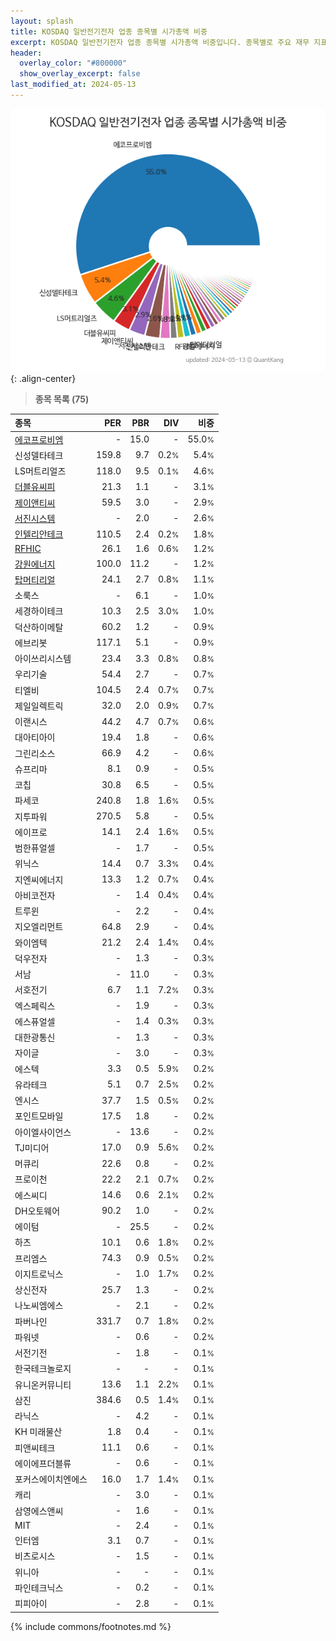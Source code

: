 ```yaml
---
layout: splash
title: KOSDAQ 일반전기전자 업종 종목별 시가총액 비중
excerpt: KOSDAQ 일반전기전자 업종 종목별 시가총액 비중입니다. 종목별로 주요 재무 지표를 함께 표시합니다.
header:
  overlay_color: "#800000"
  show_overlay_excerpt: false
last_modified_at: 2024-05-13
---
```



![KOSDAQ 일반전기전자 업종 종목별 시가총액 비중](/stats/sector/images/kosdaq_업종_일반전기전자_종목.png){: .align-center}


> **종목 목록 (75)**<a id="list"></a>

| **종목** | **PER** | **PBR** | **DIV** | **비중** |
| :------- | ------: | ------: | ------: | -------: |
| [에코프로비엠](/247540/) | - | 15.0 | - | 55.0<small>%</small> |
| 신성델타테크 | 159.8 | 9.7 | 0.2<small>%</small> | 5.4<small>%</small> |
| LS머트리얼즈 | 118.0 | 9.5 | 0.1<small>%</small> | 4.6<small>%</small> |
| [더블유씨피](/393890/) | 21.3 | 1.1 | - | 3.1<small>%</small> |
| [제이앤티씨](/204270/) | 59.5 | 3.0 | - | 2.9<small>%</small> |
| [서진시스템](/178320/) | - | 2.0 | - | 2.6<small>%</small> |
| [인텔리안테크](/189300/) | 110.5 | 2.4 | 0.2<small>%</small> | 1.8<small>%</small> |
| [RFHIC](/218410/) | 26.1 | 1.6 | 0.6<small>%</small> | 1.2<small>%</small> |
| [강원에너지](/114190/) | 100.0 | 11.2 | - | 1.2<small>%</small> |
| [탑머티리얼](/360070/) | 24.1 | 2.7 | 0.8<small>%</small> | 1.1<small>%</small> |
| 소룩스 | - | 6.1 | - | 1.0<small>%</small> |
| 세경하이테크 | 10.3 | 2.5 | 3.0<small>%</small> | 1.0<small>%</small> |
| 덕산하이메탈 | 60.2 | 1.2 | - | 0.9<small>%</small> |
| 에브리봇 | 117.1 | 5.1 | - | 0.9<small>%</small> |
| 아이쓰리시스템 | 23.4 | 3.3 | 0.8<small>%</small> | 0.8<small>%</small> |
| 우리기술 | 54.4 | 2.7 | - | 0.7<small>%</small> |
| 티엘비 | 104.5 | 2.4 | 0.7<small>%</small> | 0.7<small>%</small> |
| 제일일렉트릭 | 32.0 | 2.0 | 0.9<small>%</small> | 0.7<small>%</small> |
| 이랜시스 | 44.2 | 4.7 | 0.7<small>%</small> | 0.6<small>%</small> |
| 대아티아이 | 19.4 | 1.8 | - | 0.6<small>%</small> |
| 그린리소스 | 66.9 | 4.2 | - | 0.6<small>%</small> |
| 슈프리마 | 8.1 | 0.9 | - | 0.5<small>%</small> |
| 코칩 | 30.8 | 6.5 | - | 0.5<small>%</small> |
| 파세코 | 240.8 | 1.8 | 1.6<small>%</small> | 0.5<small>%</small> |
| 지투파워 | 270.5 | 5.8 | - | 0.5<small>%</small> |
| 에이프로 | 14.1 | 2.4 | 1.6<small>%</small> | 0.5<small>%</small> |
| 범한퓨얼셀 | - | 1.7 | - | 0.5<small>%</small> |
| 위닉스 | 14.4 | 0.7 | 3.3<small>%</small> | 0.4<small>%</small> |
| 지엔씨에너지 | 13.3 | 1.2 | 0.7<small>%</small> | 0.4<small>%</small> |
| 아비코전자 | - | 1.4 | 0.4<small>%</small> | 0.4<small>%</small> |
| 트루윈 | - | 2.2 | - | 0.4<small>%</small> |
| 지오엘리먼트 | 64.8 | 2.9 | - | 0.4<small>%</small> |
| 와이엠텍 | 21.2 | 2.4 | 1.4<small>%</small> | 0.4<small>%</small> |
| 덕우전자 | - | 1.3 | - | 0.3<small>%</small> |
| 서남 | - | 11.0 | - | 0.3<small>%</small> |
| 서호전기 | 6.7 | 1.1 | 7.2<small>%</small> | 0.3<small>%</small> |
| 엑스페릭스 | - | 1.9 | - | 0.3<small>%</small> |
| 에스퓨얼셀 | - | 1.4 | 0.3<small>%</small> | 0.3<small>%</small> |
| 대한광통신 | - | 1.3 | - | 0.3<small>%</small> |
| 자이글 | - | 3.0 | - | 0.3<small>%</small> |
| 에스텍 | 3.3 | 0.5 | 5.9<small>%</small> | 0.2<small>%</small> |
| 유라테크 | 5.1 | 0.7 | 2.5<small>%</small> | 0.2<small>%</small> |
| 엔시스 | 37.7 | 1.5 | 0.5<small>%</small> | 0.2<small>%</small> |
| 포인트모바일 | 17.5 | 1.8 | - | 0.2<small>%</small> |
| 아이엘사이언스 | - | 13.6 | - | 0.2<small>%</small> |
| TJ미디어 | 17.0 | 0.9 | 5.6<small>%</small> | 0.2<small>%</small> |
| 머큐리 | 22.6 | 0.8 | - | 0.2<small>%</small> |
| 프로이천 | 22.2 | 2.1 | 0.7<small>%</small> | 0.2<small>%</small> |
| 에스씨디 | 14.6 | 0.6 | 2.1<small>%</small> | 0.2<small>%</small> |
| DH오토웨어 | 90.2 | 1.0 | - | 0.2<small>%</small> |
| 에이텀 | - | 25.5 | - | 0.2<small>%</small> |
| 하츠 | 10.1 | 0.6 | 1.8<small>%</small> | 0.2<small>%</small> |
| 프리엠스 | 74.3 | 0.9 | 0.5<small>%</small> | 0.2<small>%</small> |
| 이지트로닉스 | - | 1.0 | 1.7<small>%</small> | 0.2<small>%</small> |
| 상신전자 | 25.7 | 1.3 | - | 0.2<small>%</small> |
| 나노씨엠에스 | - | 2.1 | - | 0.2<small>%</small> |
| 파버나인 | 331.7 | 0.7 | 1.8<small>%</small> | 0.2<small>%</small> |
| 파워넷 | - | 0.6 | - | 0.2<small>%</small> |
| 서전기전 | - | 1.8 | - | 0.1<small>%</small> |
| 한국테크놀로지 | - | - | - | 0.1<small>%</small> |
| 유니온커뮤니티 | 13.6 | 1.1 | 2.2<small>%</small> | 0.1<small>%</small> |
| 삼진 | 384.6 | 0.5 | 1.4<small>%</small> | 0.1<small>%</small> |
| 라닉스 | - | 4.2 | - | 0.1<small>%</small> |
| KH 미래물산 | 1.8 | 0.4 | - | 0.1<small>%</small> |
| 피앤씨테크 | 11.1 | 0.6 | - | 0.1<small>%</small> |
| 에이에프더블류 | - | 0.6 | - | 0.1<small>%</small> |
| 포커스에이치엔에스 | 16.0 | 1.7 | 1.4<small>%</small> | 0.1<small>%</small> |
| 캐리 | - | 3.0 | - | 0.1<small>%</small> |
| 삼영에스앤씨 | - | 1.6 | - | 0.1<small>%</small> |
| MIT | - | 2.4 | - | 0.1<small>%</small> |
| 인터엠 | 3.1 | 0.7 | - | 0.1<small>%</small> |
| 비츠로시스 | - | 1.5 | - | 0.1<small>%</small> |
| 위니아 | - | - | - | 0.1<small>%</small> |
| 파인테크닉스 | - | 0.2 | - | 0.1<small>%</small> |
| 피피아이 | - | 2.8 | - | 0.1<small>%</small> |

{% include commons/footnotes.md %}